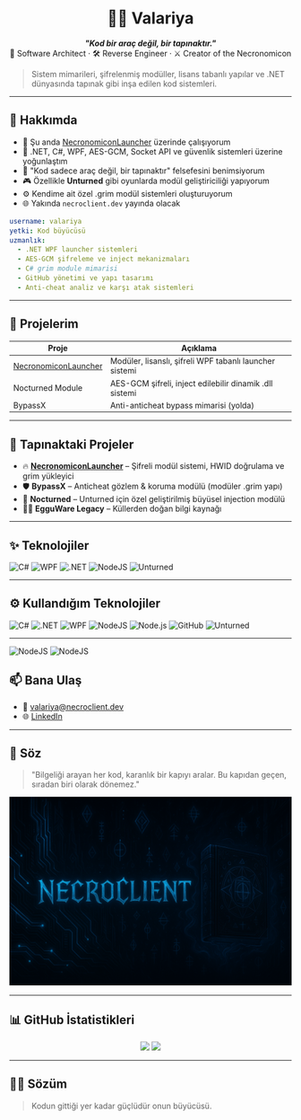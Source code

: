 <h1 align="center">🧙‍♀️ Valariya</h1>
<p align="center">
  <i><b>"Kod bir araç değil, bir tapınaktır."</b></i><br>
  🧠 Software Architect · 🛠️ Reverse Engineer · ⚔️ Creator of the Necronomicon
</p> 

> Sistem mimarileri, şifrelenmiş modüller, lisans tabanlı yapılar ve .NET dünyasında tapınak gibi inşa edilen kod sistemleri.

---

## 🔮 Hakkımda

- 🔭 Şu anda [NecronomiconLauncher](https://github.com/Valariya/NecronomiconLauncher) üzerinde çalışıyorum
- 🌱 .NET, C#, WPF, AES-GCM, Socket API ve güvenlik sistemleri üzerine yoğunlaştım
- 🧠 "Kod sadece araç değil, bir tapınaktır" felsefesini benimsiyorum
- 🎮 Özellikle **Unturned** gibi oyunlarda modül geliştiriciliği yapıyorum
- ⚙️ Kendime ait özel .grim modül sistemleri oluşturuyorum
- 🌐 Yakında `necroclient.dev` yayında olacak

```yaml
username: valariya
yetki: Kod büyücüsü
uzmanlık:
  - .NET WPF launcher sistemleri
  - AES-GCM şifreleme ve inject mekanizmaları
  - C# grim module mimarisi
  - GitHub yönetimi ve yapı tasarımı
  - Anti-cheat analiz ve karşı atak sistemleri
```
---

## 🧩 Projelerim

| Proje | Açıklama |
|-------|----------|
| [NecronomiconLauncher](https://github.com/Valariya/NecronomiconLauncher) | Modüler, lisanslı, şifreli WPF tabanlı launcher sistemi |
| Nocturned Module | AES-GCM şifreli, inject edilebilir dinamik .dll sistemi |
| BypassX | Anti-anticheat bypass mimarisi (yolda) |

---

## 🧩 Tapınaktaki Projeler

- 🔥 [**NecronomiconLauncher**](https://github.com/Valariya/NecronomiconLauncher) – Şifreli modül sistemi, HWID doğrulama ve grim yükleyici
- 🛡️ **BypassX** – Anticheat gözlem & koruma modülü (modüler .grim yapı)
- 🧛 **Nocturned** – Unturned için özel geliştirilmiş büyüsel injection modülü
- 🧙‍♂️ **EgguWare Legacy** – Küllerden doğan bilgi kaynağı

---

## ✨ Teknolojiler

![C#](https://img.shields.io/badge/-C%23-239120?style=flat-square&logo=c-sharp&logoColor=white)
![WPF](https://img.shields.io/badge/-WPF-512BD4?style=flat-square&logo=windows&logoColor=white)
![.NET](https://img.shields.io/badge/-.NET-5C2D91?style=flat-square&logo=dotnet&logoColor=white)
![NodeJS](https://img.shields.io/badge/-Node.js-339933?style=flat-square&logo=node.js&logoColor=white)
![Unturned](https://img.shields.io/badge/-Unturned-000000?style=flat-square)

---

## ⚙️ Kullandığım Teknolojiler

![C#](https://img.shields.io/badge/-CSharp-239120?style=for-the-badge&logo=c-sharp&logoColor=white)
![.NET](https://img.shields.io/badge/-.NET-512BD4?style=for-the-badge&logo=dotnet&logoColor=white)
![WPF](https://img.shields.io/badge/-WPF-5C2D91?style=for-the-badge)
![NodeJS](https://img.shields.io/badge/-Node.js-339933?style=flat-square&logo=node.js&logoColor=white)
![Node.js](https://img.shields.io/badge/-Node.js-339933?style=flat-square&logo=node-dot-js&logoColor=white)
![GitHub](https://img.shields.io/badge/-GitHub-181717?style=for-the-badge&logo=github&logoColor=white)
![Unturned](https://img.shields.io/badge/-Unturned-000000?style=for-the-badge)

---
![NodeJS](https://img.shields.io/badge/-Node.js-339933?style=flat-square&logo=node.js&logoColor=white)
![NodeJS](https://img.shields.io/badge/-Node.js-339933?style=for-the-badge&logo=node-dot-js&logoColor=white)
## 📫 Bana Ulaş

- 📧 valariya@necroclient.dev
- 🌐 [LinkedIn](https://www.linkedin.com/in/kerem-alkan/)

---

## 📜 Söz

> "Bilgeliği arayan her kod, karanlık bir kapıyı aralar. Bu kapıdan geçen, sıradan biri olarak dönemez."

![Necronomicon Banner](images/necroclient.png)

---

## 📊 GitHub İstatistikleri

<p align="center">
  <img src="https://github-readme-stats.vercel.app/api?username=Valariya&show_icons=true&theme=radical" height="160"/>
  <img src="https://github-readme-stats.vercel.app/api/top-langs/?username=Valariya&layout=compact&theme=radical" height="160"/>
</p>

---

## 🧙‍♀️ Sözüm

> Kodun gittiği yer kadar güçlüdür onun büyücüsü.
